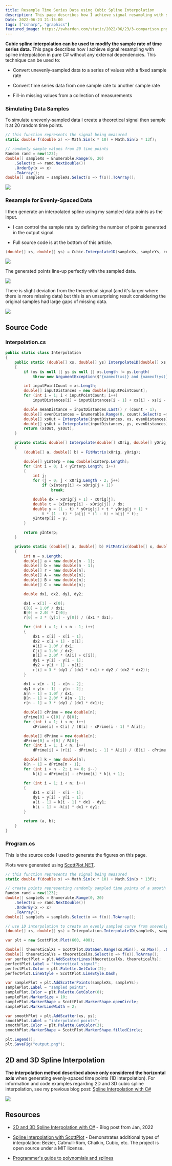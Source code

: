 ```yaml
---
title: Resample Time Series Data using Cubic Spline Interpolation
description: This page describes how I achieve signal resampling with spline interpolation in pure C# without any external dependencies.
Date: 2022-06-23 21:15:00
tags: ["csharp", "graphics"]
featured_image: https://swharden.com/static/2022/06/23/3-comparison.png
---
```




**Cubic spline interpolation can be used to modify the sample rate of time series data.** This page describes how I achieve signal resampling with spline interpolation in pure C# without any external dependencies. This technique can be used to:

* Convert unevenly-sampled data to a series of values with a fixed sample rate

* Convert time series data from one sample rate to another sample rate

* Fill-in missing values from a collection of measurements

### Simulating Data Samples

To simulate unevenly-sampled data I create a theoretical signal then sample it at 20 random time points.

```cs
// this function represents the signal being measured
static double f(double x) => Math.Sin(x * 10) + Math.Sin(x * 13f);

// randomly sample values from 20 time points
Random rand = new(123);
double[] sampleXs = Enumerable.Range(0, 20)
    .Select(x => rand.NextDouble())
    .OrderBy(x => x)
    .ToArray();
double[] sampleYs = sampleXs.Select(x => f(x)).ToArray();
```

<img src="https://swharden.com/static/2022/06/23/1-samples-only.png" class="mx-auto d-block mb-5">

### Resample for Evenly-Spaced Data

I then generate an interpolated spline using my sampled data points as the input. 

* I can control the sample rate by defining the number of points generated in the output signal. 

* Full source code is at the bottom of this article.

```cs
(double[] xs, double[] ys) = Cubic.Interpolate1D(sampleXs, sampleYs, count: 50);
```

<img src="https://swharden.com/static/2022/06/23/2-resample-only.png" class="mx-auto d-block mb-5">

The generated points line-up perfectly with the sampled data.

<img src="https://swharden.com/static/2022/06/23/2-resample.png" class="mx-auto d-block mb-5">

There is slight deviation from the theoretical signal (and it's larger where there is more missing data) but this is an unsurprising result considering the original samples had large gaps of missing data.

<img src="https://swharden.com/static/2022/06/23/3-comparison.png" class="mx-auto d-block mb-5">

## Source Code

### Interpolation.cs

```cs
public static class Interpolation
{
    public static (double[] xs, double[] ys) Interpolate1D(double[] xs, double[] ys, int count)
    {
        if (xs is null || ys is null || xs.Length != ys.Length)
            throw new ArgumentException($"{nameof(xs)} and {nameof(ys)} must have same length");

        int inputPointCount = xs.Length;
        double[] inputDistances = new double[inputPointCount];
        for (int i = 1; i < inputPointCount; i++)
            inputDistances[i] = inputDistances[i - 1] + xs[i] - xs[i - 1];

        double meanDistance = inputDistances.Last() / (count - 1);
        double[] evenDistances = Enumerable.Range(0, count).Select(x => x * meanDistance).ToArray();
        double[] xsOut = Interpolate(inputDistances, xs, evenDistances);
        double[] ysOut = Interpolate(inputDistances, ys, evenDistances);
        return (xsOut, ysOut);
    }

    private static double[] Interpolate(double[] xOrig, double[] yOrig, double[] xInterp)
    {
        (double[] a, double[] b) = FitMatrix(xOrig, yOrig);

        double[] yInterp = new double[xInterp.Length];
        for (int i = 0; i < yInterp.Length; i++)
        {
            int j;
            for (j = 0; j < xOrig.Length - 2; j++)
                if (xInterp[i] <= xOrig[j + 1])
                    break;

            double dx = xOrig[j + 1] - xOrig[j];
            double t = (xInterp[i] - xOrig[j]) / dx;
            double y = (1 - t) * yOrig[j] + t * yOrig[j + 1] +
                t * (1 - t) * (a[j] * (1 - t) + b[j] * t);
            yInterp[i] = y;
        }

        return yInterp;
    }

    private static (double[] a, double[] b) FitMatrix(double[] x, double[] y)
    {
        int n = x.Length;
        double[] a = new double[n - 1];
        double[] b = new double[n - 1];
        double[] r = new double[n];
        double[] A = new double[n];
        double[] B = new double[n];
        double[] C = new double[n];

        double dx1, dx2, dy1, dy2;

        dx1 = x[1] - x[0];
        C[0] = 1.0f / dx1;
        B[0] = 2.0f * C[0];
        r[0] = 3 * (y[1] - y[0]) / (dx1 * dx1);

        for (int i = 1; i < n - 1; i++)
        {
            dx1 = x[i] - x[i - 1];
            dx2 = x[i + 1] - x[i];
            A[i] = 1.0f / dx1;
            C[i] = 1.0f / dx2;
            B[i] = 2.0f * (A[i] + C[i]);
            dy1 = y[i] - y[i - 1];
            dy2 = y[i + 1] - y[i];
            r[i] = 3 * (dy1 / (dx1 * dx1) + dy2 / (dx2 * dx2));
        }

        dx1 = x[n - 1] - x[n - 2];
        dy1 = y[n - 1] - y[n - 2];
        A[n - 1] = 1.0f / dx1;
        B[n - 1] = 2.0f * A[n - 1];
        r[n - 1] = 3 * (dy1 / (dx1 * dx1));

        double[] cPrime = new double[n];
        cPrime[0] = C[0] / B[0];
        for (int i = 1; i < n; i++)
            cPrime[i] = C[i] / (B[i] - cPrime[i - 1] * A[i]);

        double[] dPrime = new double[n];
        dPrime[0] = r[0] / B[0];
        for (int i = 1; i < n; i++)
            dPrime[i] = (r[i] - dPrime[i - 1] * A[i]) / (B[i] - cPrime[i - 1] * A[i]);

        double[] k = new double[n];
        k[n - 1] = dPrime[n - 1];
        for (int i = n - 2; i >= 0; i--)
            k[i] = dPrime[i] - cPrime[i] * k[i + 1];

        for (int i = 1; i < n; i++)
        {
            dx1 = x[i] - x[i - 1];
            dy1 = y[i] - y[i - 1];
            a[i - 1] = k[i - 1] * dx1 - dy1;
            b[i - 1] = -k[i] * dx1 + dy1;
        }

        return (a, b);
    }
}
```

### Program.cs

This is the source code I used to generate the figures on this page. 

Plots were generated using [ScottPlot.NET](https://scottplot.net).

```cs
// this function represents the signal being measured
static double f(double x) => Math.Sin(x * 10) + Math.Sin(x * 13f);

// create points representing randomly sampled time points of a smooth curve
Random rand = new(123);
double[] sampleXs = Enumerable.Range(0, 20)
    .Select(x => rand.NextDouble())
    .OrderBy(x => x)
    .ToArray();
double[] sampleYs = sampleXs.Select(x => f(x)).ToArray();

// use 1D interpolation to create an evenly sampled curve from unevenly sampled data
(double[] xs, double[] ys) = Interpolation.Interpolate1D(sampleXs, sampleYs, count: 50);

var plt = new ScottPlot.Plot(600, 400);

double[] theoreticalXs = ScottPlot.DataGen.Range(xs.Min(), xs.Max(), .01);
double[] theoreticalYs = theoreticalXs.Select(x => f(x)).ToArray();
var perfectPlot = plt.AddScatterLines(theoreticalXs, theoreticalYs);
perfectPlot.Label = "theoretical signal";
perfectPlot.Color = plt.Palette.GetColor(2);
perfectPlot.LineStyle = ScottPlot.LineStyle.Dash;

var samplePlot = plt.AddScatterPoints(sampleXs, sampleYs);
samplePlot.Label = "sampled points";
samplePlot.Color = plt.Palette.GetColor(0);
samplePlot.MarkerSize = 10;
samplePlot.MarkerShape = ScottPlot.MarkerShape.openCircle;
samplePlot.MarkerLineWidth = 2;

var smoothPlot = plt.AddScatter(xs, ys);
smoothPlot.Label = "interpolated points";
smoothPlot.Color = plt.Palette.GetColor(3);
smoothPlot.MarkerShape = ScottPlot.MarkerShape.filledCircle;

plt.Legend();
plt.SaveFig("output.png");
```

## 2D and 3D Spline Interpolation

**The interpolation method described above only considered the horizontal axis** when generating evenly-spaced time points (1D interpolation). For information and code examples regarding 2D and 3D cubic spline interpolation, see my previous blog post: [Spline Interpolation with C#](https://swharden.com/blog/2022-01-22-spline-interpolation/) 

<a href="https://swharden.com/blog/2022-01-22-spline-interpolation/"><img src="https://swharden.com/static/2022/01/22/screenshot.gif" class="mx-auto d-block mb-5"></a>

## Resources

* [2D and 3D Spline Interpolation with C#](https://swharden.com/blog/2022-01-22-spline-interpolation/) - Blog post from Jan, 2022

* [Spline Interpolation with ScottPlot](https://scottplot.net/cookbook/4.1/category/misc/#spline-interpolation) - Demonstrates additional types of interpolation: Bezier, Catmull-Rom, Chaikin, Cubic, etc. The project is open source under a MIT license.

* [Programmer's guide to polynomials and splines](https://wordsandbuttons.online/programmers_guide_to_polynomials_and_splines.html)
